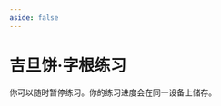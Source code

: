 ```yaml
---
aside: false
---
```

# 吉旦饼·字根练习

你可以随时暂停练习。你的练习进度会在同一设备上储存。

<script setup>
import Train from "@/train/ZigenTrain.vue"
</script>
<div class="zigen-font">
<Train name="wafel" zigenUrl="/zigen-wafel.csv" :range="[0,]" mode='both' />
</div>
